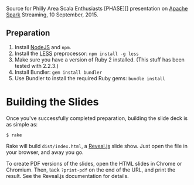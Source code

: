 Source for Philly Area Scala Enthusiasts [PHASE][] presentation on
[Apache Spark](http://spark.apache.org) Streaming, 10 September, 2015.

## Preparation

1. Install [NodeJS][] and `npm`.
2. Install the [LESS][] preprocessor: `npm install -g less`
3. Make sure you have a version of Ruby 2 installed. (This stuff has been
   tested with 2.2.3.)
4. Install Bundler: `gem install bundler`
5. Use Bundler to install the required Ruby gems: `bundle install`

# Building the Slides

Once you've successfully completed preparation, building the slide deck
is as simple as:

    $ rake

Rake will build `dist/index.html`, a [Reveal.js][] slide show. Just
open the file in your browser, and away you go.

To create PDF versions of the slides, open the HTML slides in Chrome or Chromium. Then,
tack `?print-pdf` on the end of the URL, and print the result. See the Reveal.js documentation
for details.

[Ruby]: http://www.ruby-lang.org/
[Rake]: http://rake.rubyforge.org/
[Bundler]: http://gembundler.com/
[LESS]: http://lesscss.org/
[Reveal.js]: https://github.com/hakimel/reveal.js
[NodeJS]: http://nodejs.org
